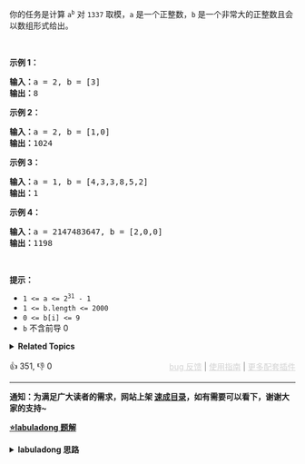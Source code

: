 <p>你的任务是计算&nbsp;<code>a<sup>b</sup></code>&nbsp;对&nbsp;<code>1337</code> 取模，<code>a</code> 是一个正整数，<code>b</code> 是一个非常大的正整数且会以数组形式给出。</p>

<p>&nbsp;</p>

<p><strong>示例 1：</strong></p>

<pre>
<strong>输入：</strong>a = 2, b = [3]
<strong>输出：</strong>8
</pre>

<p><strong>示例 2：</strong></p>

<pre>
<strong>输入：</strong>a = 2, b = [1,0]
<strong>输出：</strong>1024
</pre>

<p><strong>示例 3：</strong></p>

<pre>
<strong>输入：</strong>a = 1, b = [4,3,3,8,5,2]
<strong>输出：</strong>1
</pre>

<p><strong>示例 4：</strong></p>

<pre>
<strong>输入：</strong>a = 2147483647, b = [2,0,0]
<strong>输出：</strong>1198
</pre>

<p>&nbsp;</p>

<p><strong>提示：</strong></p>

<ul> 
 <li><code>1 &lt;= a &lt;= 2<sup>31</sup> - 1</code></li> 
 <li><code>1 &lt;= b.length &lt;= 2000</code></li> 
 <li><code>0 &lt;= b[i] &lt;= 9</code></li> 
 <li><code>b</code> 不含前导 0</li> 
</ul>

<details><summary><strong>Related Topics</strong></summary>数学 | 分治</details><br>

<div>👍 351, 👎 0<span style='float: right;'><span style='color: gray;'><a href='https://github.com/labuladong/fucking-algorithm/issues' target='_blank' style='color: lightgray;text-decoration: underline;'>bug 反馈</a> | <a href='https://labuladong.online/algo/fname.html?fname=jb插件简介' target='_blank' style='color: lightgray;text-decoration: underline;'>使用指南</a> | <a href='https://labuladong.online/algo/' target='_blank' style='color: lightgray;text-decoration: underline;'>更多配套插件</a></span></span></div>

<div id="labuladong"><hr>

**通知：为满足广大读者的需求，网站上架 [速成目录](https://labuladong.online/algo/intro/quick-learning-plan/)，如有需要可以看下，谢谢大家的支持~**



<p><strong><a href="https://labuladong.online/algo/frequency-interview/quick-power/" target="_blank">⭐️labuladong 题解</a></strong></p>
<details><summary><strong>labuladong 思路</strong></summary>


<div id="labuladong_solution_zh">

## 基本思路

利用指数的性质，显然：

![](https://labuladong.online/algo/images/superPower/formula1.png)

我们的老读者肯定已经敏感地意识到了，这就是递归的标志，因为问题的规模缩小了：

```java
    superPow(a, [1,5,6,4])
=>  superPow(a, [1,5,6])
```

把上述逻辑翻译成代码即可。

由于结果很大，题目要求求模，那么关于求模运算，这里有必要强调一个推论：

**`(a * b) % k = (a % k)(b % k) % k`**

**也就是说，对乘法的结果求模，等价于先对每个因子都求模，然后对因子相乘的结果再求模**。证明见详细题解。

**详细题解**：
  - [如何高效进行模幂运算](https://labuladong.online/algo/frequency-interview/quick-power/)

</div>





<div id="solution">

## 解法代码



<div class="tab-panel"><div class="tab-nav">
<button data-tab-item="cpp" class="tab-nav-button btn " data-tab-group="default" onclick="switchTab(this)">cpp🤖</button>

<button data-tab-item="python" class="tab-nav-button btn " data-tab-group="default" onclick="switchTab(this)">python🤖</button>

<button data-tab-item="java" class="tab-nav-button btn active" data-tab-group="default" onclick="switchTab(this)">java🟢</button>

<button data-tab-item="go" class="tab-nav-button btn " data-tab-group="default" onclick="switchTab(this)">go🤖</button>

<button data-tab-item="javascript" class="tab-nav-button btn " data-tab-group="default" onclick="switchTab(this)">javascript🤖</button>
</div><div class="tab-content">
<div data-tab-item="cpp" class="tab-item " data-tab-group="default"><div class="highlight">

```cpp
// 注意：cpp 代码由 chatGPT🤖 根据我的 java 代码翻译。
// 本代码的正确性已通过力扣验证，如有疑问，可以对照 java 代码查看。

#include <vector>

class Solution {
private:
    int base = 1337;

    // 计算 a 的 k 次方然后与 base 求模的结果
    int mypow(int a, int k) {
        // 对因子求模
        a %= base;
        int res = 1;
        for (int i = 0; i < k; i++) {
            // 这里有乘法，是潜在的溢出点
            res *= a;
            // 对乘法结果求模
            res %= base;
        }
        return res;
    }

public:
    int superPow(int a, std::vector<int>& b) {
        if (b.empty()) return 1;
        int last = b.back();
        b.pop_back();

        int part1 = mypow(a, last);
        int part2 = mypow(superPow(a, b), 10);
        // 每次乘法都要求模
        return (part1 * part2) % base;
    }
};
```

</div></div>

<div data-tab-item="python" class="tab-item " data-tab-group="default"><div class="highlight">

```python
# 注意：python 代码由 chatGPT🤖 根据我的 java 代码翻译。
# 本代码的正确性已通过力扣验证，如有疑问，可以对照 java 代码查看。

class Solution:
    def __init__(self):
        self.base = 1337

    # 计算 a 的 k 次方然后与 base 求模的结果
    def mypow(self, a: int, k: int) -> int:
        # 对因子求模
        a %= self.base
        res = 1
        for i in range(k):
            # 这里有乘法，是潜在的溢出点
            res *= a
            # 对乘法结果求模
            res %= self.base
        return res

    def superPow(self, a: int, b: List[int]) -> int:
        if len(b) == 0:
            return 1
        last = b[-1]
        newB = b[:-1]

        part1 = self.mypow(a, last)
        part2 = self.mypow(self.superPow(a, newB), 10)
        # 每次乘法都要求模
        return (part1 * part2) % self.base
```

</div></div>

<div data-tab-item="java" class="tab-item active" data-tab-group="default"><div class="highlight">

```java
class Solution {
    private int base = 1337;

    // 计算 a 的 k 次方然后与 base 求模的结果
    private int mypow(int a, int k) {
        // 对因子求模
        a %= base;
        int res = 1;
        for (int i = 0; i < k; i++) {
            // 这里有乘法，是潜在的溢出点
            res *= a;
            // 对乘法结果求模
            res %= base;
        }
        return res;
    }

    public int superPow(int a, int[] b) {
        if (b.length == 0) return 1;
        int last = b[b.length - 1];
        int[] newB = new int[b.length - 1];
        System.arraycopy(b, 0, newB, 0, b.length - 1);

        int part1 = mypow(a, last);
        int part2 = mypow(superPow(a, newB), 10);
        // 每次乘法都要求模
        return (part1 * part2) % base;
    }
}
```

</div></div>

<div data-tab-item="go" class="tab-item " data-tab-group="default"><div class="highlight">

```go
// 注意：go 代码由 chatGPT🤖 根据我的 java 代码翻译。
// 本代码的正确性已通过力扣验证，如有疑问，可以对照 java 代码查看。

const base = 1337

// 计算 a 的 k 次方然后与 base 求模的结果
func mypow(a, k int) int {
    // 对因子求模
    a %= base
    res := 1
    for i := 0; i < k; i++ {
        // 这里有乘法，是潜在的溢出点
        res *= a
        // 对乘法结果求模
        res %= base
    }
    return res
}

func superPow(a int, b []int) int {
    if len(b) == 0 {
        return 1
    }
    last := b[len(b)-1]
    newB := make([]int, len(b)-1)
    copy(newB, b[:len(b)-1])

    part1 := mypow(a, last)
    part2 := mypow(superPow(a, newB), 10)
    // 每次乘法都要求模
    return (part1 * part2) % base
}
```

</div></div>

<div data-tab-item="javascript" class="tab-item " data-tab-group="default"><div class="highlight">

```javascript
// 注意：javascript 代码由 chatGPT🤖 根据我的 java 代码翻译。
// 本代码的正确性已通过力扣验证，如有疑问，可以对照 java 代码查看。

var superPow = function(a, b) {
    const base = 1337;

    // 计算 a 的 k 次方然后与 base 求模的结果
    var mypow = function(a, k) {
        // 对因子求模
        a %= base;
        let res = 1;
        for (let i = 0; i < k; i++) {
            // 这里有乘法，是潜在的溢出点
            res *= a;
            // 对乘法结果求模
            res %= base;
        }
        return res;
    };

    if (b.length === 0) return 1;
    let last = b.pop();

    let part1 = mypow(a, last);
    let part2 = mypow(superPow(a, b), 10);
    // 每次乘法都要求模
    return (part1 * part2) % base;
};
```

</div></div>
</div></div>

<hr /><details open hint-container details><summary style="font-size: medium"><strong>👾👾 算法可视化 👾👾</strong></summary><div id="data_super-pow"  category="leetcode" ></div><div class="resizable aspect-ratio-container" style="height: 100%;">
<div id="iframe_super-pow"></div></div>
</details><hr /><br />

</div>
</details>
</div>

